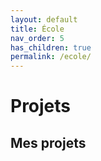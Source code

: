 ```yaml
---
layout: default
title: École
nav_order: 5
has_children: true
permalink: /ecole/
---
```


# Projets


## Mes projets

